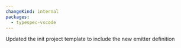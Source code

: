 ```yaml
---
changeKind: internal
packages:
  - typespec-vscode
---
```


Updated the init project template to include the new emitter definition